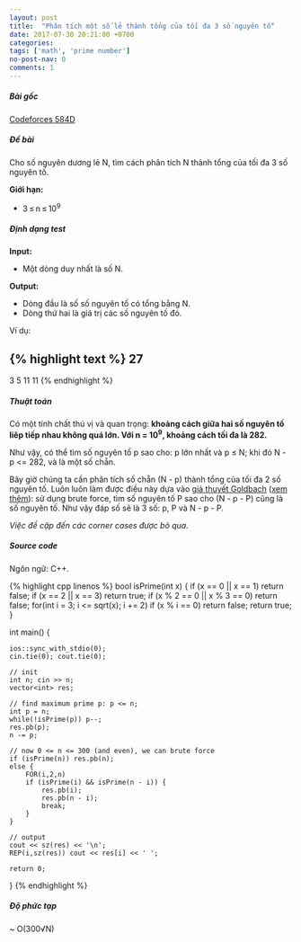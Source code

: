 ```yaml
---
layout: post
title:  "Phân tích một số lẻ thành tổng của tối đa 3 số nguyên tố"
date: 2017-07-30 20:21:00 +0700
categories:
tags: ['math', 'prime number']
no-post-nav: 0
comments: 1
---
```


##### **Bài gốc**
[Codeforces 584D](http://codeforces.com/problemset/problem/584/D)

##### **Đề bài**
Cho số nguyên dương lẻ N, tìm cách phân tích N thành tổng của tối đa 3 số nguyên tố.

**Giới hạn:**

* 3 ≤ n ≤ 10<sup>9</sup>

##### **Định dạng test**
**Input:**

* Một dòng duy nhất là số N.

**Output:**
* Dòng đầu là số số nguyên tố có tổng bằng N.
* Dòng thứ hai là giá trị các số nguyên tố đó.

Ví dụ:

{% highlight text %}
27
---
3
5 11 11
{% endhighlight %}


##### **Thuật toán**

Có một tính chất thú vị và quan trọng: **khoảng cách giữa hai số nguyên tố liêp tiếp nhau không quá lớn. Với n = 10<sup>9</sup>, khoảng cách tối đa là 282.**

Như vậy, có thể tìm số nguyên tố p sao cho: p lớn nhất và p ≤ N; khi đó N - p <= 282, và là một số chẵn.

Bây giờ chúng ta cần phân tích số chẵn (N - p) thành tổng của tối đa 2 số nguyên tố. Luôn luôn làm được điều này dựa vào [giả thuyết Goldbach](https://en.wikipedia.org/wiki/Goldbach%27s_conjecture) ([xem thêm](https://nhannguyen95.github.io/2017/07/21/so-so-nguyen-to-nho-nhat-co-tong-bang-n)): sử dụng brute force, tìm số nguyên tố P sao cho (N - p - P) cũng là số nguyên tố. Như vậy đáp số sẽ là 3 số: p, P và N - p - P.

*Việc đề cập đến các corner cases được bỏ qua.*

##### **Source code**

Ngôn ngữ: C++.

{% highlight cpp linenos %}
bool isPrime(int x) {
    if (x == 0 || x == 1) return false;
    if (x == 2 || x == 3) return true;
    if (x % 2 == 0 || x % 3 == 0) return false;
    for(int i = 3; i <= sqrt(x); i += 2)
        if (x % i == 0) return false;
    return true;
}

int main() {

    ios::sync_with_stdio(0);
    cin.tie(0); cout.tie(0);

    // init
    int n; cin >> n;
    vector<int> res;

    // find maximum prime p: p <= n;
    int p = n;
    while(!isPrime(p)) p--;
    res.pb(p);
    n -= p;

    // now 0 <= n <= 300 (and even), we can brute force
    if (isPrime(n)) res.pb(n);
    else {
        FOR(i,2,n)
        if (isPrime(i) && isPrime(n - i)) {
            res.pb(i);
            res.pb(n - i);
            break;
        }
    }

    // output
    cout << sz(res) << '\n';
    REP(i,sz(res)) cout << res[i] << ' ';

    return 0;
}
{% endhighlight %}

##### **Độ phức tạp**
~ O(300√N)
